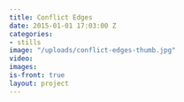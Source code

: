 ```yaml
---
title: Conflict Edges
date: 2015-01-01 17:03:00 Z
categories:
- stills
image: "/uploads/conflict-edges-thumb.jpg"
video: 
images: 
is-front: true
layout: project
---
```


